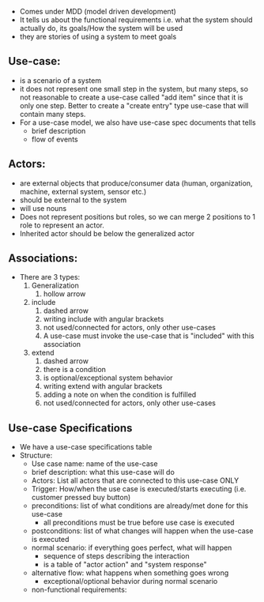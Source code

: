 - Comes under MDD (model driven development)
- It tells us about the functional requirements i.e. what the system should actually do, its goals/How the system will be used
- they are stories of using a system to meet goals
## Use-case:
- is a scenario of a system
- it does not represent one small step in the system, but many steps, so not reasonable to create a use-case called "add item" since that it is only one step. Better to create a "create entry" type use-case that will contain many steps. 
- For a use-case model, we also have use-case spec documents that tells
	- brief description
	- flow of events
## Actors:
- are external objects that produce/consumer data (human, organization, machine, external system, sensor etc.)
- should be external to the system
- will use nouns
- Does not represent positions but roles, so we can merge 2 positions to 1 role to represent an actor.
- Inherited actor should be below the generalized actor
## Associations:
- There are 3 types:
	1) Generalization
		1) hollow arrow
	2) include
		1) dashed arrow
		2) writing include with angular brackets
		3) not used/connected for actors, only other use-cases
		4) A use-case must invoke the use-case that is "included" with this association
	3) extend
		1) dashed arrow
		2) there is a condition
		3) is optional/exceptional system behavior 
		4) writing extend with angular brackets
		5) adding a note on when the condition is fulfilled
		6) not used/connected for actors, only other use-cases

## Use-case Specifications
- We have a use-case specifications table
- Structure:
	- Use case name: name of the use-case
	- brief description: what this use-case will do
	- Actors: List all actors that are connected to this use-case ONLY
	- Trigger: How/when the use case is executed/starts executing (i.e. customer pressed buy button)
	- preconditions: list of what conditions are already/met done for this use-case
		- all preconditions must be true before use case is executed
	- postconditions: list of what changes will happen when the use-case is executed
	- normal scenario: if everything goes perfect, what will happen
		- sequence of steps describing the interaction
		- is a table of "actor action" and "system response"
	- alternative flow: what happens when something goes wrong
		- exceptional/optional behavior during normal scenario
	- non-functional requirements: 